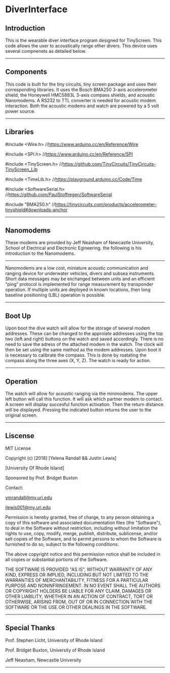 # DiverInterface

Introduction
------------------------

This is the wearable diver interface program designed for TinyScreen. This code allows the user to acoustically range other divers. This device uses several compnenets as detailed below.

------------------------

Components
----------------------

This code is built for the tiny circuits, tiny screen package and uses their corresponding libraries. It uses the Bosch BMA250 3-axis accelerometer shield, the Honeywell HMC5883L 3-axis compass shields, and acoustic Nanomodems. A RS232 to TTL converter is needed for acoustic modem interaction. Both the  acoustic modems and watch are powered by a 5 volt power source.

----------------------

Libraries
---------------------

#include <Wire.h> //https://www.arduino.cc/en/Reference/Wire

#include <SPI.h> //https://www.arduino.cc/en/Reference/SPI

#include <TinyScreen.h> //https://github.com/TinyCircuits/TinyCircuits-TinyScreen_Lib

#include <TimeLib.h> //https://playground.arduino.cc/Code/Time

#include <SoftwareSerial.h> //https://github.com/PaulStoffregen/SoftwareSerial

#include "BMA250.h" //https://tinycircuits.com/products/accelerometer-tinyshield#downloads-anchor

---------------------

Nanomodems
----------

These modems are provided by Jeff Neasham of Newcastle University, School of Electrical and Electronic Egineering. the following is his introduction to the Nanomodems.

----------------------

Nanomodems are a low cost, miniature acoustic communication and ranging device for
underwater vehicles, divers and subsea instruments. Short data messages may be exchanged
between units and an efficient “ping” protocol is implemented for range measurement by
transponder operation. If multiple units are deployed in known locations, then long baseline
positioning (LBL) operation is possible.

----------------------


Boot Up
----------

Upon boot the dive watch will allow for the storage of several modem addresses. These can be changed to the approiate addresses using the top two (left and right) buttons on the watch and saved accordingly. There is no need to save the adress of the attached modem in the watch. The clock will then be set using the same method as the modem addresses. Upon boot it is necessary to calibrate the compass. This is done by roatating the compass along the three axes (X, Y, Z). The watch is ready for action.

-------------------

Operation
-----------

The watch will allow for acoustic ranging via the minimodems. The upper left button will call this function. It will ask which partner modem to contact. A screen will display succesful function activation. Then the return distance will be displayed. Pressing the indicated button returns the user to the original screen.

---------------------

Liscense
----------

MIT License

Copyright (c) [2018] [Yelena Randall && Justin Lewis] 

[University Of Rhode Island]

Sponsored by Prof. Bridget Buxton

Contact:

ymrandall@my.uri.edu

jlewis001@my.uri.edu



Permission is hereby granted, free of charge, to any person obtaining a copy
of this software and associated documentation files (the "Software"), to deal
in the Software without restriction, including without limitation the rights
to use, copy, modify, merge, publish, distribute, sublicense, and/or sell
copies of the Software, and to permit persons to whom the Software is
furnished to do so, subject to the following conditions:

The above copyright notice and this permission notice shall be included in all
copies or substantial portions of the Software.

THE SOFTWARE IS PROVIDED "AS IS", WITHOUT WARRANTY OF ANY KIND, EXPRESS OR
IMPLIED, INCLUDING BUT NOT LIMITED TO THE WARRANTIES OF MERCHANTABILITY,
FITNESS FOR A PARTICULAR PURPOSE AND NONINFRINGEMENT. IN NO EVENT SHALL THE
AUTHORS OR COPYRIGHT HOLDERS BE LIABLE FOR ANY CLAIM, DAMAGES OR OTHER
LIABILITY, WHETHER IN AN ACTION OF CONTRACT, TORT OR OTHERWISE, ARISING FROM,
OUT OF OR IN CONNECTION WITH THE SOFTWARE OR THE USE OR OTHER DEALINGS IN THE
SOFTWARE.

-------------------

Special Thanks
--------------

Prof. Stephen Licht, University of Rhode Island

Prof. Bridget Buxton, University of Rhode Island

Jeff Neasham, Newcastle University

--------------------------
